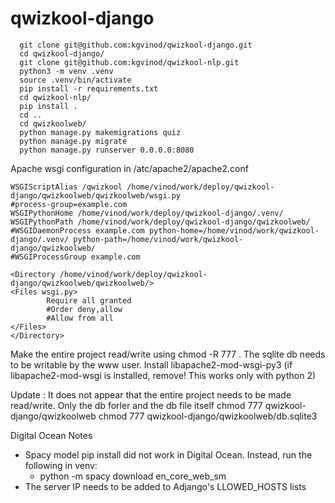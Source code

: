 # qwizkool-django
```
  git clone git@github.com:kgvinod/qwizkool-django.git
  cd qwizkool-django/
  git clone git@github.com:kgvinod/qwizkool-nlp.git
  python3 -m venv .venv
  source .venv/bin/activate
  pip install -r requirements.txt
  cd qwizkool-nlp/
  pip install .
  cd ..
  cd qwizkoolweb/
  python manage.py makemigrations quiz
  python manage.py migrate
  python manage.py runserver 0.0.0.0:8080
```  

Apache wsgi configuration in /atc/apache2/apache2.conf
```
WSGIScriptAlias /qwizkool /home/vinod/work/deploy/qwizkool-django/qwizkoolweb/qwizkoolweb/wsgi.py
#process-group=example.com
WSGIPythonHome /home/vinod/work/deploy/qwizkool-django/.venv/
WSGIPythonPath /home/vinod/work/deploy/qwizkool-django/qwizkoolweb/
#WSGIDaemonProcess example.com python-home=/home/vinod/work/qwizkool-django/.venv/ python-path=/home/vinod/work/qwizkool-django/qwizkoolweb/
#WSGIProcessGroup example.com

<Directory /home/vinod/work/deploy/qwizkool-django/qwizkoolweb/qwizkoolweb/>
<Files wsgi.py>
        Require all granted
        #Order deny,allow
        #Allow from all
</Files>
</Directory>
```
Make the entire project read/write using chmod -R 777 . The sqlite db needs to be writable by the www user.
Install libapache2-mod-wsgi-py3 (if libapache2-mod-wsgi is installed, remove! This works only with python 2)

Update : It does not appear that the entire project needs to be made read/write. Only the db forler and the db file itself
chmod 777 qwizkool-django/qwizkoolweb
chmod 777 qwizkool-django/qwizkoolweb/db.sqlite3

Digital Ocean Notes
 - Spacy model pip install did not work in Digital Ocean. Instead, run the following in venv:
    - python -m spacy download en_core_web_sm
 - The server IP needs to be added to Adjango's LLOWED_HOSTS lists
